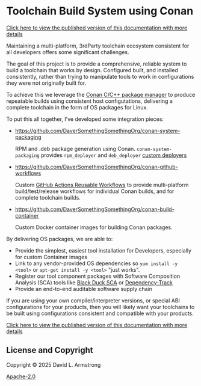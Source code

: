 # Toolchain Build System using Conan

[Click here to view the published version of this documentation with more details](https://daversomethingsomethingorg.github.io/ConanToolchain/)

Maintaining a multi-platform, 3rdParty toolchain ecosystem consistent
for all developers offers some significant challenges.

The goal of this project is to provide a comprehensive, reliable system
to build a toolchain that works by design.  Configured built, and installed
consistently, rather than trying to manipulate tools to work in
configurations they were not originally built for.

To achieve this we leverage the [Conan C/C++ package manager](https://conan.io)
to produce repeatable builds using consistent host configutations,
delivering a complete toolchain in the form of OS packages for Linux.

To put this all together, I've developed some integration pieces:

- https://github.com/DaverSomethingSomethingOrg/conan-system-packaging

   RPM and .deb package generation using Conan.  `conan-system-packaging`
   provides `rpm_deployer` and `deb_deployer`
   [custom deployers](https://docs.conan.io/2/reference/extensions/deployers.html)

- https://github.com/DaverSomethingSomethingOrg/conan-github-workflows

    Custom [GitHub Actions Reusable Workflows](https://docs.github.com/en/actions/sharing-automations/reusing-workflows)
    to provide multi-platform build/test/release workflows for individual
    Conan builds, and for complete toolchain builds.

- https://github.com/DaverSomethingSomethingOrg/conan-build-container

    Custom Docker container images for building Conan packages.

By delivering OS packages, we are able to:

- Provide the simplest, easiest tool installation for Developers,
  especially for custom Container images
- Link to any vendor-provided OS dependencies so `yum install -y <tool>`
  or `apt-get install -y <tool>` "just works".
- Register our tool component packages with Software Composition
  Analysis (SCA) tools like
  [Black Duck SCA](https://www.blackduck.com/software-composition-analysis-tools/black-duck-sca.html)
  or [Dependency-Track](https://dependencytrack.org/)
- Provide an end-to-end auditable software supply chain

If you are using your own compiler/interpreter versions, or special ABI
configurations for your products, then you will likely want your
toolchains to be built using configurations consistent and compatible with
your products.

[Click here to view the published version of this documentation with more details](https://daversomethingsomethingorg.github.io/ConanToolchain/)

## License and Copyright

Copyright © 2025 David L. Armstrong

[Apache-2.0](LICENSE.txt)
